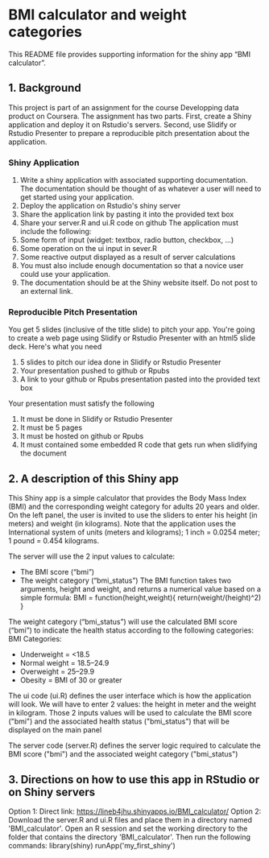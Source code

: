 # BMI calculator and weight categories

This README file provides supporting information for the shiny app “BMI calculator”.

## 1. Background
This project is part of an assignment for the course Developping data product on Coursera. 
The assignment has two parts. First, create a Shiny application and deploy it on Rstudio's servers. Second, use Slidify or Rstudio Presenter to prepare a reproducible pitch presentation about the application.

### Shiny Application
1.	Write a shiny application with associated supporting documentation. The documentation should be thought of as whatever a user will need to get started using your application.
2.	Deploy the application on Rstudio's shiny server
3.	Share the application link by pasting it into the provided text box
4.	Share your server.R and ui.R code on github
The application must include the following:
1.	Some form of input (widget: textbox, radio button, checkbox, ...)
2.	Some operation on the ui input in sever.R
3.	Some reactive output displayed as a result of server calculations
4.	You must also include enough documentation so that a novice user could use your application.
5.	The documentation should be at the Shiny website itself. Do not post to an external link.

### Reproducible Pitch Presentation
You get 5 slides (inclusive of the title slide) to pitch your app. You're going to create a web page using Slidify or Rstudio Presenter with an html5 slide deck.
Here's what you need
1.	5 slides to pitch our idea done in Slidify or Rstudio Presenter
2.	Your presentation pushed to github or Rpubs
3.	A link to your github or Rpubs presentation pasted into the provided text box

Your presentation must satisfy the following
1.	It must be done in Slidify or Rstudio Presenter
2.	It must be 5 pages
3.	It must be hosted on github or Rpubs
4.	It must contained some embedded R code that gets run when slidifying the document

## 2. A description of this Shiny app
This Shiny app is a simple calculator that provides the Body Mass Index (BMI) and the corresponding weight category for adults 20 years and older. 
On the left panel, the user is invited to use the sliders to enter his height (in meters) and weight (in kilograms). Note that the application uses the International system of units (meters and kilograms); 1 inch = 0.0254 meter; 1 pound = 0.454 kilograms.

The server will use the 2 input values to calculate:
-	The BMI score (“bmi”)
-	The weight category (“bmi_status”)
The BMI function takes two arguments, height and weight, and returns a numerical value based on a simple formula:
BMI = function(height,weight){
        return(weight/(height)^2)
}

The weight category (“bmi_status”) will use the calculated BMI score (“bmi”) to indicate the health status according to the following categories:
BMI Categories:
- Underweight = <18.5
- Normal weight = 18.5–24.9
- Overweight = 25–29.9
- Obesity = BMI of 30 or greater

The ui code (ui.R) defines the user interface which is how the application will look. We will have to enter 2 values: the height in meter and the weight in kilogram. Those 2 inputs values will be used to calculate the BMI score ("bmi") and the associated health status ("bmi_status") that will be displayed on the main panel

The server code (server.R) defines the server logic required to calculate the BMI score ("bmi") and the associated weight category ("bmi_status")

## 3. Directions on how to use this app in RStudio or on Shiny servers
Option 1: Direct link:  https://lineb4jhu.shinyapps.io/BMI_calculator/
Option 2: Download the server.R and ui.R files and place them in a directory named 'BMI_calculator'. Open an R session and set the working directory to the folder that contains the directory 'BMI_calculator'. Then run the following commands:
library(shiny)
runApp('my_first_shiny')
